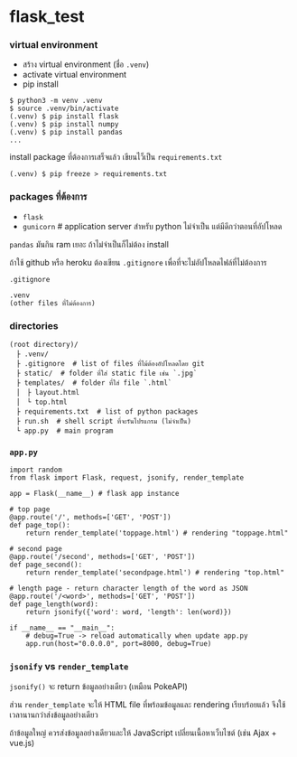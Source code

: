 # flask_test

### virtual environment

- สร้าง virtual environment (ชื่อ `.venv`) 
- activate virtual environment
- pip install

~~~
$ python3 -m venv .venv
$ source .venv/bin/activate
(.venv) $ pip install flask
(.venv) $ pip install numpy
(.venv) $ pip install pandas
...
~~~

install package ที่ต้องการเสร็จแล้ว เขียนไว็เป็น `requirements.txt`

~~~
(.venv) $ pip freeze > requirements.txt
~~~

### packages ที่ต้องการ

- `flask`
- `gunicorn`  # application server สำหรับ python ไม่จำเป็น แต่มีดีกว่าตอนที่อัปโหลด

`pandas` มันกิน ram เยอะ ถ้าไม่จำเป็นก็ไม่ต้อง install

ถ้าใช้ github หรือ heroku ต้องเขียน `.gitignore` เพื่อที่จะไม่อัปโหลดไฟล์ที่ไม่ต้องการ

`.gitignore`
~~~
.venv
(other files ที่ไม่ต้องการ)
~~~

### directories 

~~~
(root directory)/
　├ .venv/
　├ .gitignore  # list of files ที่ไม้ต้องอัปโหลดโดย git
　├ static/  # folder ที่ใส่ static file เช่น `.jpg`
　├ templates/  # folder ที่ใส่ file `.html` 
　│　├ layout.html
　│　└ top.html
　├ requirements.txt  # list of python packages
　├ run.sh  # shell script ที่จะรันโปรแกรม (ไม่จำเป็น)
　└ app.py  # main program
~~~

### `app.py`

~~~python:
import random
from flask import Flask, request, jsonify, render_template

app = Flask(__name__) # flask app instance

# top page
@app.route('/', methods=['GET', 'POST'])
def page_top():
    return render_template('toppage.html') # rendering "toppage.html"

# second page
@app.route('/second', methods=['GET', 'POST'])
def page_second():
    return render_template('secondpage.html') # rendering "top.html"

# length page - return character length of the word as JSON
@app.route('/<word>', methods=['GET', 'POST'])
def page_length(word):
    return jsonify({'word': word, 'length': len(word)})

if __name__ == "__main__":
    # debug=True -> reload automatically when update app.py
    app.run(host="0.0.0.0", port=8000, debug=True)
~~~

### `jsonify` vs `render_template`

`jsonify()` จะ return ข้อมูลอย่างเดียว (เหมือน PokeAPI) 

ส่วน `render_template` จะให้ HTML file ที่พร้อมข้อมูลและ rendering เรียบร้อยแล้ว จึงใช้เวลานานกว่าส่งข้อมูลอย่างเดียว

ถ้าข้อมูลใหญ่ ควรส่งข้อมูลอย่างเดียวและให้ JavaScript เปลี่ยนเนื้อหาเว็บไซต์ (เช่น Ajax + vue.js)


